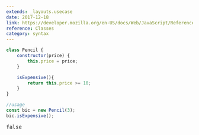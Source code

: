 ```yaml
---
extends: _layouts.usecase
date: 2017-12-18
link: https://developer.mozilla.org/en-US/docs/Web/JavaScript/Reference/Classes
reference: Classes
category: syntax
---
```



```javascript
class Pencil {
    constructor(price) {
        this.price = price;
    }

    isExpensive(){
        return this.price >= 10;
    }
}

//usage
const bic = new Pencil(3);
bic.isExpensive();
```
<pre class="output">false</pre>
